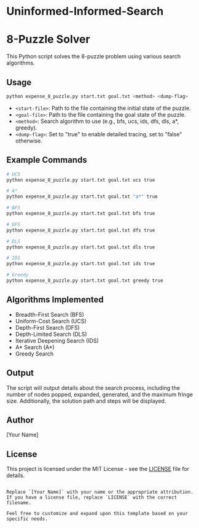 # Uninformed-Informed-Search

# 8-Puzzle Solver

This Python script solves the 8-puzzle problem using various search algorithms.

## Usage

```bash
python expense_8_puzzle.py start.txt goal.txt <method> <dump-flag>
```

- `<start-file>`: Path to the file containing the initial state of the puzzle.
- `<goal-file>`: Path to the file containing the goal state of the puzzle.
- `<method>`: Search algorithm to use (e.g., bfs, ucs, ids, dfs, dls, a*, greedy).
- `<dump-flag>`: Set to "true" to enable detailed tracing, set to "false" otherwise.

## Example Commands

```bash
# UCS
python expense_8_puzzle.py start.txt goal.txt ucs true

# A*
python expense_8_puzzle.py start.txt goal.txt "a*" true

# BFS
python expense_8_puzzle.py start.txt goal.txt bfs true

# DFS
python expense_8_puzzle.py start.txt goal.txt dfs true

# DLS
python expense_8_puzzle.py start.txt goal.txt dls true

# IDS
python expense_8_puzzle.py start.txt goal.txt ids true

# Greedy
python expense_8_puzzle.py start.txt goal.txt greedy true
```

## Algorithms Implemented

- Breadth-First Search (BFS)
- Uniform-Cost Search (UCS)
- Depth-First Search (DFS)
- Depth-Limited Search (DLS)
- Iterative Deepening Search (IDS)
- A* Search (A*)
- Greedy Search

## Output

The script will output details about the search process, including the number of nodes popped, expanded, generated, and the maximum fringe size. Additionally, the solution path and steps will be displayed.

## Author

[Your Name]

## License

This project is licensed under the MIT License - see the [LICENSE](LICENSE) file for details.
```

Replace `[Your Name]` with your name or the appropriate attribution. If you have a license file, replace `LICENSE` with the correct filename.

Feel free to customize and expand upon this template based on your specific needs.

